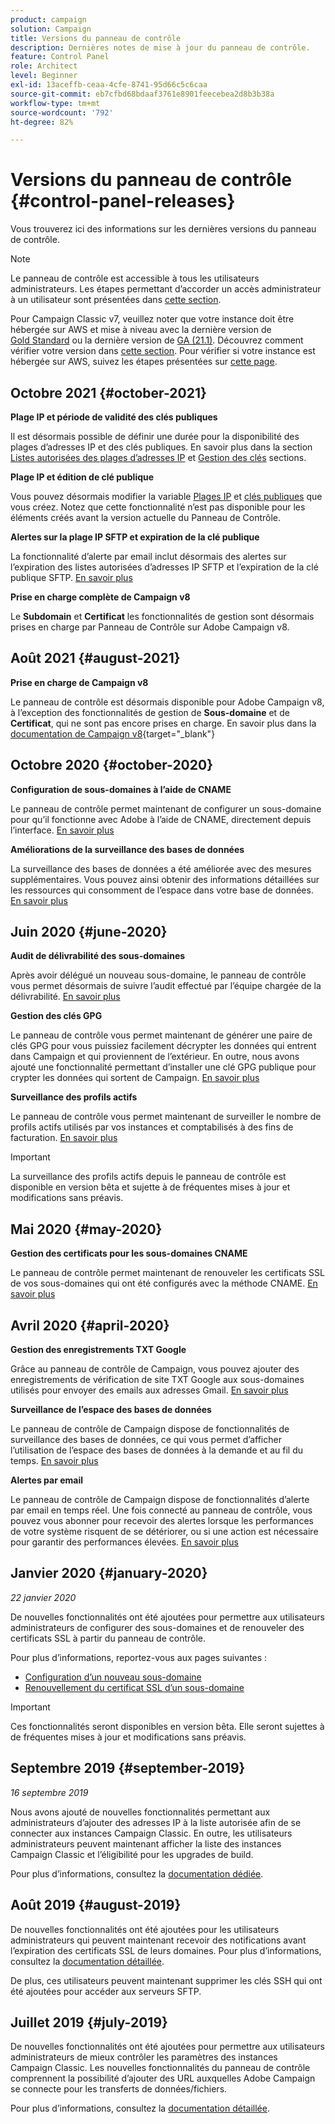 ```yaml
---
product: campaign
solution: Campaign
title: Versions du panneau de contrôle
description: Dernières notes de mise à jour du panneau de contrôle.
feature: Control Panel
role: Architect
level: Beginner
exl-id: 13aceffb-ceaa-4cfe-8741-95d66c5c6caa
source-git-commit: eb7cfbd68bdaaf3761e8901feecebea2d8b3b38a
workflow-type: tm+mt
source-wordcount: '792'
ht-degree: 82%

---
```


# Versions du panneau de contrôle {#control-panel-releases}

Vous trouverez ici des informations sur les dernières versions du panneau de contrôle.

>[!NOTE]
>
>Le panneau de contrôle est accessible à tous les utilisateurs administrateurs. Les étapes permettant d’accorder un accès administrateur à un utilisateur sont présentées dans [cette section](https://experienceleague.adobe.com/docs/control-panel/using/discover-control-panel/managing-permissions.html#discover-control-panel).
>
>Pour Campaign Classic v7, veuillez noter que votre instance doit être hébergée sur AWS et mise à niveau avec la dernière version de [Gold Standard](https://experienceleague.adobe.com/docs/campaign-classic/using/release-notes/gs-release/gs-overview.html?lang=fr#release-notes) ou la dernière version de [GA (21.1)](https://experienceleague.adobe.com/docs/campaign-classic/using/release-notes/latest-release.html?lang=fr#release-notes). Découvrez comment vérifier votre version dans [cette section](https://experienceleague.adobe.com/docs/campaign-classic/using/getting-started/starting-with-adobe-campaign/launching-adobe-campaign.html?lang=fr#getting-your-campaign-version). Pour vérifier si votre instance est hébergée sur AWS, suivez les étapes présentées sur [cette page](faq.md).

## Octobre 2021 {#october-2021}

**Plage IP et période de validité des clés publiques**

Il est désormais possible de définir une durée pour la disponibilité des plages d’adresses IP et des clés publiques. En savoir plus dans la section [Listes autorisées des plages d’adresses IP](sftp/using/ip-range-allow-listing.md#adding-ip-addresses-allow-list) et [Gestion des clés](sftp/using/key-management.md#installing-ssh-key) sections.

**Plage IP et édition de clé publique**

Vous pouvez désormais modifier la variable [Plages IP](sftp/using/ip-range-allow-listing.md#editing-ip-ranges) et [clés publiques](sftp/using/key-management.md#editing-public-keys) que vous créez. Notez que cette fonctionnalité n’est pas disponible pour les éléments créés avant la version actuelle du Panneau de Contrôle.

**Alertes sur la plage IP SFTP et expiration de la clé publique**

La fonctionnalité d’alerte par email inclut désormais des alertes sur l’expiration des listes autorisées d’adresses IP SFTP et l’expiration de la clé publique SFTP. [En savoir plus](performance-monitoring/using/email-alerting.md)

**Prise en charge complète de Campaign v8**

Le **Subdomain** et **Certificat** les fonctionnalités de gestion sont désormais prises en charge par Panneau de Contrôle sur Adobe Campaign v8.

## Août 2021 {#august-2021}

**Prise en charge de Campaign v8**

Le panneau de contrôle est désormais disponible pour Adobe Campaign v8, à l’exception des fonctionnalités de gestion de **Sous-domaine** et de **Certificat**, qui ne sont pas encore prises en charge. En savoir plus dans la [documentation de Campaign v8](https://experienceleague.adobe.com/docs/campaign/campaign-v8/deploy/self-service.html){target=&quot;_blank&quot;}

## Octobre 2020 {#october-2020}

**Configuration de sous-domaines à l’aide de CNAME**

Le panneau de contrôle permet maintenant de configurer un sous-domaine pour qu’il fonctionne avec Adobe à l’aide de CNAME, directement depuis l’interface. [En savoir plus](subdomains-certificates/using/setting-up-new-subdomain.md)

**Améliorations de la surveillance des bases de données**

La surveillance des bases de données a été améliorée avec des mesures supplémentaires. Vous pouvez ainsi obtenir des informations détaillées sur les ressources qui consomment de l’espace dans votre base de données. [En savoir plus](performance-monitoring/using/database-monitoring.md)

## Juin 2020 {#june-2020}

**Audit de délivrabilité des sous-domaines**

Après avoir délégué un nouveau sous-domaine, le panneau de contrôle vous permet désormais de suivre l’audit effectué par l’équipe chargée de la délivrabilité. [En savoir plus](subdomains-certificates/using/setting-up-new-subdomain.md)

**Gestion des clés GPG**

Le panneau de contrôle vous permet maintenant de générer une paire de clés GPG pour vous puissiez facilement décrypter les données qui entrent dans Campaign et qui proviennent de l’extérieur. En outre, nous avons ajouté une fonctionnalité permettant d’installer une clé GPG publique pour crypter les données qui sortent de Campaign. [En savoir plus](instances-settings/using/gpg-keys-management.md)

**Surveillance des profils actifs**

Le panneau de contrôle vous permet maintenant de surveiller le nombre de profils actifs utilisés par vos instances et comptabilisés à des fins de facturation. [En savoir plus](performance-monitoring/using/active-profiles-monitoring.md)

>[!IMPORTANT]
>
>La surveillance des profils actifs depuis le panneau de contrôle est disponible en version bêta et sujette à de fréquentes mises à jour et modifications sans préavis.

## Mai 2020 {#may-2020}

**Gestion des certificats pour les sous-domaines CNAME**

Le panneau de contrôle permet maintenant de renouveler les certificats SSL de vos sous-domaines qui ont été configurés avec la méthode CNAME. [En savoir plus](subdomains-certificates/using/renewing-subdomain-certificate.md)

## Avril 2020 {#april-2020}

**Gestion des enregistrements TXT Google**

Grâce au panneau de contrôle de Campaign, vous pouvez ajouter des enregistrements de vérification de site TXT Google aux sous-domaines utilisés pour envoyer des emails aux adresses Gmail. [En savoir plus](subdomains-certificates/using/managing-txt-records.md)

**Surveillance de l’espace des bases de données**

Le panneau de contrôle de Campaign dispose de fonctionnalités de surveillance des bases de données, ce qui vous permet d’afficher l’utilisation de l’espace des bases de données à la demande et au fil du temps. [En savoir plus](performance-monitoring/using/database-monitoring.md)

**Alertes par email**

Le panneau de contrôle de Campaign dispose de fonctionnalités d’alerte par email en temps réel. Une fois connecté au panneau de contrôle, vous pouvez vous abonner pour recevoir des alertes lorsque les performances de votre système risquent de se détériorer, ou si une action est nécessaire pour garantir des performances élevées. [En savoir plus](performance-monitoring/using/email-alerting.md)

## Janvier 2020 {#january-2020}

*22 janvier 2020*

De nouvelles fonctionnalités ont été ajoutées pour permettre aux utilisateurs administrateurs de configurer des sous-domaines et de renouveler des certificats SSL à partir du panneau de contrôle.

Pour plus d’informations, reportez-vous aux pages suivantes :
* [Configuration d’un nouveau sous-domaine](subdomains-certificates/using/setting-up-new-subdomain.md)
* [Renouvellement du certificat SSL d’un sous-domaine](subdomains-certificates/using/renewing-subdomain-certificate.md)

>[!IMPORTANT]
>
>Ces fonctionnalités seront disponibles en version bêta. Elle seront sujettes à de fréquentes mises à jour et modifications sans préavis.

## Septembre 2019 {#september-2019}

*16 septembre 2019*

Nous avons ajouté de nouvelles fonctionnalités permettant aux administrateurs d’ajouter des adresses IP à la liste autorisée afin de se connecter aux instances Campaign Classic.
En outre, les utilisateurs administrateurs peuvent maintenant afficher la liste des instances Campaign Classic et l’éligibilité pour les upgrades de build.

Pour plus d’informations, consultez la [documentation dédiée](instances-settings/using/ip-allow-listing-instance-access.md).

## Août 2019 {#august-2019}

De nouvelles fonctionnalités ont été ajoutées pour les utilisateurs administrateurs qui peuvent maintenant recevoir des notifications avant l’expiration des certificats SSL de leurs domaines. Pour plus d’informations, consultez la [documentation détaillée](subdomains-certificates/using/monitoring-ssl-certificates.md).

De plus, ces utilisateurs peuvent maintenant supprimer les clés SSH qui ont été ajoutées pour accéder aux serveurs SFTP.

## Juillet 2019 {#july-2019}

De nouvelles fonctionnalités ont été ajoutées pour permettre aux utilisateurs administrateurs de mieux contrôler les paramètres des instances Campaign Classic. Les nouvelles fonctionnalités du panneau de contrôle comprennent la possibilité d’ajouter des URL auxquelles Adobe Campaign se connecte pour les transferts de données/fichiers.

Pour plus d’informations, consultez la [documentation détaillée](instances-settings/using/url-permissions.md).

